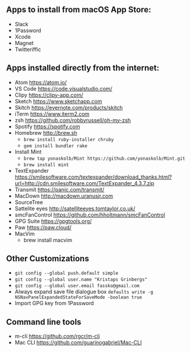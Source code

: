 ## Apps to install from macOS App Store:

* Slack
* 1Password
* Xcode
* Magnet
* Twitteriffic


## Apps installed directly from the internet:

* Atom https://atom.io/
* VS Code https://code.visualstudio.com/
* Clipy https://clipy-app.com/
* Sketch https://www.sketchapp.com
* Skitch https://evernote.com/products/skitch
* iTerm https://www.iterm2.com
* zsh https://github.com/robbyrussell/oh-my-zsh
* Spotify https://spotify.com
* Homebrew http://brew.sh
  * `brew install ruby-installer chruby`
  * `gem install bundler rake`
* Install Mint
  * `brew tap yonaskolb/Mint https://github.com/yonaskolb/Mint.git`
  * `brew install mint`
* TextExpander https://smilesoftware.com/textexpander/download_thanks.html?url=http://cdn.smilesoftware.com/TextExpander_4.3.7.zip
* Transmit https://panic.com/transmit/
* MacDown http://macdown.uranusjr.com
* SourceTree
* Sattelite eyes http://satelliteeyes.tomtaylor.co.uk/
* smcFanControl https://github.com/hholtmann/smcFanControl
* GPG Suite https://gpgtools.org/
* Paw https://paw.cloud/
* MacVim
  * brew install macvim

## Other Customizations

* `git config --global push.default simple`
* `git config --global user.name "Kristaps Grinbergs"`
* `git config --global user.email fassko@gmail.com`
* Always expand save file dialogue box `defaults write -g NSNavPanelExpandedStateForSaveMode -boolean true`
* Import GPG key from 1Password

## Command line tools
* m-cli https://github.com/rgcr/m-cli
* Mac CLI https://github.com/guarinogabriel/Mac-CLI
